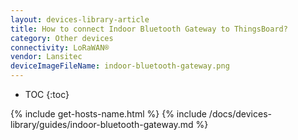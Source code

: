 ```yaml
---
layout: devices-library-article
title: How to connect Indoor Bluetooth Gateway to ThingsBoard?
category: Other devices
connectivity: LoRaWAN®
vendor: Lansitec
deviceImageFileName: indoor-bluetooth-gateway.png
---
```


* TOC
{:toc}

{% include get-hosts-name.html %}
{% include /docs/devices-library/guides/indoor-bluetooth-gateway.md %}
